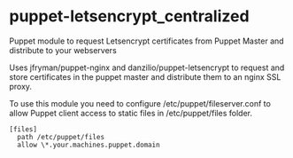 # puppet-letsencrypt_centralized
Puppet module to request Letsencrypt certificates from Puppet Master and distribute to your webservers

Uses jfryman/puppet-nginx and danzilio/puppet-letsencrypt to request and store certificates in the puppet master and distribute them to an nginx SSL proxy.

To use this module you need to configure /etc/puppet/fileserver.conf to allow Puppet client access to static files in /etc/puppet/files folder.

```
[files]
  path /etc/puppet/files
  allow \*.your.machines.puppet.domain
```

